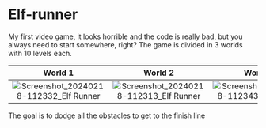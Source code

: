 # Elf-runner
My first video game, it looks horrible and the code is really bad, but you always need to start somewhere, right?
The game is divided in 3 worlds with 10 levels each. 

| World 1 | World 2 | World 3 |
| :---:         |     :---:      |          :---: |
| ![Screenshot_20240218-112332_Elf Runner](https://github.com/Narwouingue/Elf-runner/assets/98690904/a996aa7a-b66f-4f89-8b94-2a7596c1e931)  |  ![Screenshot_20240218-112313_Elf Runner](https://github.com/Narwouingue/Elf-runner/assets/98690904/18af032f-754f-4657-803b-a7de05baf36e)| ![Screenshot_20240218-112343_Elf Runner](https://github.com/Narwouingue/Elf-runner/assets/98690904/2a66aece-7964-4a7c-b494-eb6223905fc3) |

The goal is to dodge all the obstacles to get to the finish line





